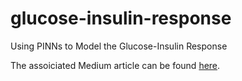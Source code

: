 # glucose-insulin-response
Using PINNs to Model the Glucose-Insulin Response

The assoiciated Medium article can be found [here](https://medium.com/@wgo2104/using-pinns-to-model-the-glucose-insulin-response-650f1e808440).
